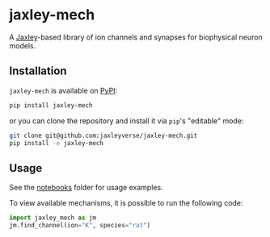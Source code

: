 # jaxley-mech

A [Jaxley](https://github.com/mackelab/jaxley)-based library of ion channels and synapses for biophysical neuron models.

## Installation

`jaxley-mech` is available on [PyPI](https://pypi.org/project/jaxley-mech/):

```bash
pip install jaxley-mech
```

or you can clone the repository and install it via `pip`'s "editable" mode:

```bash
git clone git@github.com:jaxleyverse/jaxley-mech.git
pip install -e jaxley-mech
```

## Usage

See the [notebooks](notebooks) folder for usage examples.

To view available mechanisms, it is possible to run the following code:
```python
import jaxley_mech as jm
jm.find_channel(ion="K", species="rat")
```

